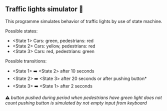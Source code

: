 ## Traffic lights simulator :vertical_traffic_light: ##
This programme simulates behavior of traffic lights by use of state machine.

Possible states:

- <State 1> Cars: green, pedestrians: red
- <State 2> Cars: yellow, pedestrians: red
- <State 3> Cars: red, pedestrians: green

Possible transitions:
- <State 1> :arrow_right: <State 2> after 10 seconds
- <State 2> :arrow_right: <State 3> after 20 seconds or after pushing button*
- <State 3> :arrow_right: <State 1> after 2 seconds


:warning: *button pushed during period when pedestrians have green light does not count
    pushing button is simulated by not empty input from keyboard*

